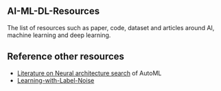 
## AI-ML-DL-Resources

The list of resources such as paper, code, dataset and articles around AI, machine learning and deep learning. 


## Reference other resources

* [Literature on Neural architecture search](https://www.automl.org/automl/literature-on-neural-architecture-search/) of AutoML
* [Learning-with-Label-Noise](https://github.com/subeeshvasu/Awesome-Learning-with-Label-Noise)